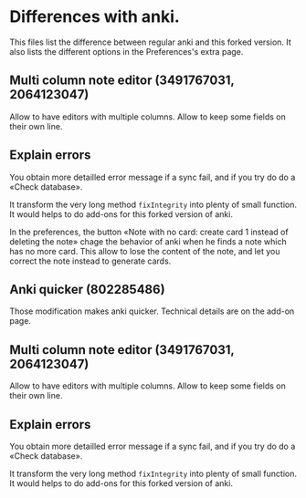 # Differences with anki.
This files list the difference between regular anki and this forked
version. It also lists the different options in the Preferences's extra page.

## Multi column note editor (3491767031, 2064123047)
Allow to have editors with multiple columns. Allow to keep some fields
on their own line.

## Explain errors
You obtain more detailled error message if a sync fail, and if you try
do do a «Check database».

It transform the very long method `fixIntegrity` into plenty of small
function. It would helps to do add-ons for this forked version of anki.

In the preferences, the button «Note with no card: create card 1
instead of deleting the note» chage the behavior of anki when he finds
a note which has no more card. This allow to lose the content of the
note, and let you correct the note instead to generate cards.

## Anki quicker (802285486)
Those modification makes anki quicker. Technical details are on the
add-on page.

## Multi column note editor (3491767031, 2064123047)
Allow to have editors with multiple columns. Allow to keep some fields
on their own line.

## Explain errors
You obtain more detailled error message if a sync fail, and if you try
do do a «Check database».

It transform the very long method `fixIntegrity` into plenty of small
function. It would helps to do add-ons for this forked version of anki.
